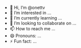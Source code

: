 - 👋 Hi, I’m @onettv
- 👀 I’m interested in ...
- 🌱 I’m currently learning ...
- 💞️ I’m looking to collaborate on ...
- 📫 How to reach me ...
- 😄 Pronouns: ...
- ⚡ Fun fact: ...

<!---
onettv/onettv is a ✨ special ✨ repository because its `README.md` (this file) appears on your GitHub profile.
You can click the Preview link to take a look at your changes.
--->
